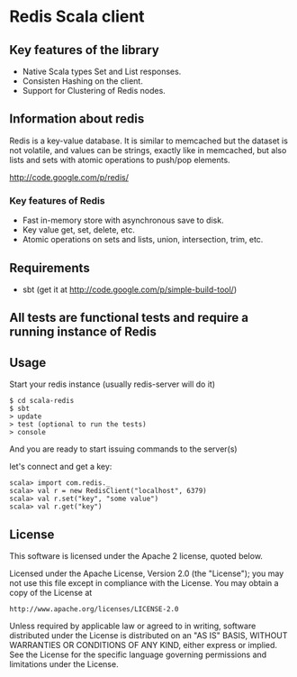 # Redis Scala client

## Key features of the library

- Native Scala types Set and List responses.
- Consisten Hashing on the client.
- Support for Clustering of Redis nodes.

## Information about redis

Redis is a key-value database. It is similar to memcached but the dataset is not volatile, and values can be strings, exactly like in memcached, but also lists and sets with atomic operations to push/pop elements.

http://code.google.com/p/redis/

### Key features of Redis

- Fast in-memory store with asynchronous save to disk.
- Key value get, set, delete, etc.
- Atomic operations on sets and lists, union, intersection, trim, etc.

## Requirements

- sbt (get it at http://code.google.com/p/simple-build-tool/)

## All tests are functional tests and require a running instance of Redis

## Usage

Start your redis instance (usually redis-server will do it)

    $ cd scala-redis
    $ sbt
    > update
    > test (optional to run the tests)
    > console

And you are ready to start issuing commands to the server(s)

let's connect and get a key:

    scala> import com.redis._
    scala> val r = new RedisClient("localhost", 6379)
    scala> val r.set("key", "some value")
    scala> val r.get("key")

## License

This software is licensed under the Apache 2 license, quoted below.

Licensed under the Apache License, Version 2.0 (the "License"); you may not
use this file except in compliance with the License. You may obtain a copy of
the License at

    http://www.apache.org/licenses/LICENSE-2.0

Unless required by applicable law or agreed to in writing, software
distributed under the License is distributed on an "AS IS" BASIS, WITHOUT
WARRANTIES OR CONDITIONS OF ANY KIND, either express or implied. See the
License for the specific language governing permissions and limitations under
the License.

